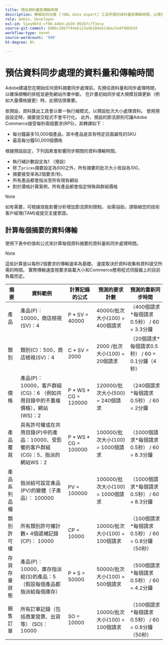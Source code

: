 ```yaml
---
title: 預估資料量和傳輸時間
description: 瞭解如何估算 [!DNL data export] 工具所需的資料量和傳輸時間，以便在Adobe Commerce和連線的服務之間同步摘要資料。
role: Admin, Developer
exl-id: 51ea98fd-cf90-44bd-a639-992bfc7f3eca
source-git-commit: b80bc2867f44e6123adb104eb148ac5e8f80b63d
workflow-type: tm+mt
source-wordcount: '599'
ht-degree: 0%

---
```


# 預估資料同步處理的資料量和傳輸時間

Adobe建議您在開始任何資料摘要同步處理前，先預估資料量和同步處理時間，以確保順暢的排程並避免網站作業中斷。 在計畫初始同步或大規模目錄更新（例如大量價格變更）時，此預估很重要。

依預設，資料匯出工具會以單一執行緒模式，以預設批次大小處理資料。 使用預設設定時，摘要提交程式不會平行化。 此外，預設的節流原則可讓Adobe Commerce接受每秒兩個要求(RPS)，其轉譯如下：

- 每分鐘最多10,000個產品，其中產品是具有特定店面屬性的SKU
- 最高每分鐘50,000個價格

根據預設設定，下列因素會影響同步期間的資料傳輸時間。

- 執行緒計數設定為1 （預設）
- 除了`prices`摘要設定為&#x200B;_500_&#x200B;之外，所有摘要的批次大小皆設為&#x200B;_100_。
- 摘要接受率為2個要求/秒。
- 所有產品都會指派至所有現有網站
- 對於價格計算案例，所有產品都會指定特殊與群組價格

>[!NOTE]
>
>如有需要，可根據效能影響分析增加節流原則限制。 如需協助，請聯絡您的技術客戶經理(TAM)或提交支援票證。

## 計算每個摘要的資料傳輸

使用下表中的值和公式來計算每個資料摘要的資料量和同步處理時間。

>[!NOTE]
>
>這些計算是以每秒2個要求的傳輸速率為基礎。 速度取決於資料收集和資料提交所需的時間。 實際傳輸速度視要求裝載大小和Commerce應用程式伺服器上的目前負載而定。

| 摘要 | 資料範例 | 計算記錄的公式 | 預測的要求計數 | 預測的重新同步時間 |
| --- | --- | --- | --- | --- |
| 產品 | 產品(P)：10000，商店檢視(SV)：4 | P * SV = 40000 | 40000/批次大小(100) = 400個請求 | （400個請求*每個請求0.5秒） / 60 = 3.3分鐘 |
| 類別 | 類別(C)：500，商店檢視(SV)：4 | C * SV = 2000 | 2000 /批次大小(100) = 20個請求 | （20個請求*每個請求0.5秒） / 60 = 0.1分鐘（4秒） |
| 價格 | 產品(P)：10000，客戶群組(CG)：6 （例如共用目錄中的不重複價格），網站(WS)：2 | P \* WS * CG = 120000 | 120000/批次大小(500) = 240個請求 | （240個請求*每個請求0.5秒） / 60 = 2分鐘 |
| 產品覆寫 | 具有許可權或在共用目錄(P)中的產品：10000、受影響的客戶群組(CG)：5、指派的網站WS：2 | P \* WS * CG = 100000 | 100000/批次大小(100) = 1000個請求 | （1000個請求*每個請求0.5秒） / 60 = 8.3分鐘 |
| 產品系列品種 | 指派給可設定產品(PV)的變體（子產品）： 100000 | PV = 100000 | 100000/批次大小(100) = 1000個請求 | （1000個請求*每個請求0.5秒） / 60 = 8.3分鐘 |
| 類別許可權 | 所有類別許可權計數+ 4個遞補記錄(CP)： 10000 | CP = 10000 | 10000/批次大小(100) = 100個請求 | （100個請求*每個請求0.5秒） / 60 = 0.8分鐘（50秒） |
| 存貨存量狀態 | 產品(P)：10000，庫存指派給(S)的產品：5 （假設每個產品都指派給每個庫存） | P * S = 50000 | 50000/批次大小(100) = 500個請求 | （500個請求*每個請求0.5秒） / 60 = 4.2分鐘 |
| 銷售訂單 | 所有訂單記錄（包括商業發票、出貨等） (SO)：10000 | SO = 10000 | 10000/批次大小(100) = 100個請求 | （100個請求*每個請求0.5秒） / 60 = 0.8分鐘（50秒） |

